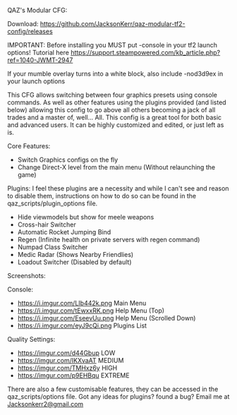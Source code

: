 QAZ's Modular CFG:

Download: https://github.com/JacksonKerr/qaz-modular-tf2-config/releases

IMPORTANT: Before installing you MUST put -console in your tf2 launch options!
Tutorial here https://support.steampowered.com/kb_article.php?ref=1040-JWMT-2947

If your mumble overlay turns into a white block, also include -nod3d9ex in your launch options


This CFG allows switching between four graphics presets using console commands. As well as other features using the plugins provided 
(and listed below) allowing this config to go above all others becoming a jack of all trades and a master of, well... All. 
This config is a great tool for both basic and advanced users. It can be highly customized and edited, or just left as is.

Core Features:
* Switch Graphics configs on the fly
* Change Direct-X level from the main menu (Without relaunching the game)

Plugins:
I feel these plugins are a necessity and while I can't see and reason to disable them, instructions on how to do so can be found 
in the qaz_scripts/plugin_options file.
* Hide viewmodels but show for meele weapons
* Cross-hair Switcher
* Automatic Rocket Jumping Bind
* Regen (Infinite&nbsp;health on private servers with regen command)
* Numpad Class Switcher
* Medic Radar (Shows Nearby Friendlies)
* Loadout Switcher (Disabled by default)



Screenshots:

Console:
* https://i.imgur.com/LIb442k.png Main Menu
* https://i.imgur.com/tEwxxRK.png Help Menu (Top)
* https://i.imgur.com/EseevUu.png Help Menu (Scrolled Down)
* https://i.imgur.com/eyJ9cQi.png Plugins List

Quality Settings:
* https://imgur.com/d44Gbup LOW
* https://imgur.com/IKXvaAT MEDIUM
* https://imgur.com/TMHxz6y HIGH
* https://imgur.com/p9EHBqu EXTREME



There are also a few customisable features, they can be accessed in the qaz_scripts/options file.
Got any ideas for plugins? found a bug?
Email me at Jacksonkerr2@gmail.com
